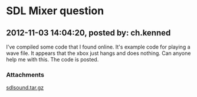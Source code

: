 # SDL Mixer question

## 2012-11-03 14:04:20, posted by: ch.kenned

I've compiled some code that I found online. It's example code for playing a wave file. It appears that the xbox just hangs and does nothing. Can anyone help me with this. The code is posted.

### Attachments

[sdlsound.tar.gz](sdlsound.tar.gz)
